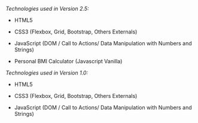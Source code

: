 *Technologies used in Version 2.5:*

- HTML5

- CSS3 (Flexbox, Grid, Bootstrap, Others Externals) 

- JavaScript (DOM / Call to Actions/ Data Manipulation with Numbers and Strings) 

- Personal BMI Calculator (Javascript Vanilla)


*Technologies used in Version 1.0:*

- HTML5

- CSS3 (Flexbox, Grid, Bootstrap, Others Externals) 

- JavaScript (DOM / Call to Actions/ Data Manipulation with Numbers and Strings)
